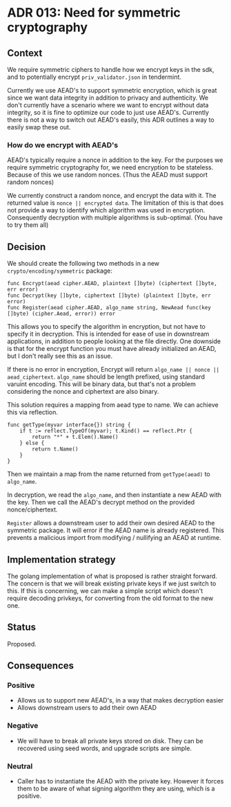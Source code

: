 # ADR 013: Need for symmetric cryptography

## Context

We require symmetric ciphers to handle how we encrypt keys in the sdk,
and to potentially encrypt `priv_validator.json` in tendermint.

Currently we use AEAD's to support symmetric encryption,
which is great since we want data integrity in addition to privacy and authenticity.
We don't currently have a scenario where we want to encrypt without data integrity,
so it is fine to optimize our code to just use AEAD's.
Currently there is not a way to switch out AEAD's easily, this ADR outlines a way
to easily swap these out.

### How do we encrypt with AEAD's

AEAD's typically require a nonce in addition to the key.
For the purposes we require symmetric cryptography for,
we need encryption to be stateless.
Because of this we use random nonces.
(Thus the AEAD must support random nonces)

We currently construct a random nonce, and encrypt the data with it.
The returned value is `nonce || encrypted data`.
The limitation of this is that does not provide a way to identify
which algorithm was used in encryption.
Consequently decryption with multiple algorithms is sub-optimal.
(You have to try them all)

## Decision

We should create the following two methods in a new `crypto/encoding/symmetric` package:

```golang
func Encrypt(aead cipher.AEAD, plaintext []byte) (ciphertext []byte, err error)
func Decrypt(key []byte, ciphertext []byte) (plaintext []byte, err error)
func Register(aead cipher.AEAD, algo_name string, NewAead func(key []byte) (cipher.Aead, error)) error
```

This allows you to specify the algorithm in encryption, but not have to specify
it in decryption.
This is intended for ease of use in downstream applications, in addition to people
looking at the file directly.
One downside is that for the encrypt function you must have already initialized an AEAD,
but I don't really see this as an issue.

If there is no error in encryption, Encrypt will return `algo_name || nonce || aead_ciphertext`.
`algo_name` should be length prefixed, using standard varuint encoding.
This will be binary data, but that's not a problem considering the nonce and ciphertext are also binary.

This solution requires a mapping from aead type to name.
We can achieve this via reflection.

```golang
func getType(myvar interface{}) string {
    if t := reflect.TypeOf(myvar); t.Kind() == reflect.Ptr {
        return "*" + t.Elem().Name()
    } else {
        return t.Name()
    }
}
```

Then we maintain a map from the name returned from `getType(aead)` to `algo_name`.

In decryption, we read the `algo_name`, and then instantiate a new AEAD with the key.
Then we call the AEAD's decrypt method on the provided nonce/ciphertext.

`Register` allows a downstream user to add their own desired AEAD to the symmetric package.
It will error if the AEAD name is already registered.
This prevents a malicious import from modifying / nullifying an AEAD at runtime.

## Implementation strategy

The golang implementation of what is proposed is rather straight forward.
The concern is that we will break existing private keys if we just switch to this.
If this is concerning, we can make a simple script which doesn't require decoding privkeys,
for converting from the old format to the new one.

## Status

Proposed.

## Consequences

### Positive

- Allows us to support new AEAD's, in a way that makes decryption easier
- Allows downstream users to add their own AEAD

### Negative

- We will have to break all private keys stored on disk.
  They can be recovered using seed words, and upgrade scripts are simple.

### Neutral

- Caller has to instantiate the AEAD with the private key.
  However it forces them to be aware of what signing algorithm they are using, which is a positive.

